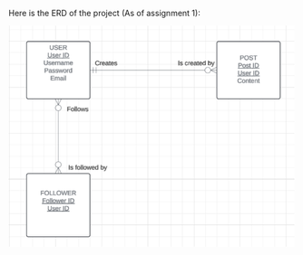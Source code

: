 Here is the ERD of the project (As of assignment 1):

![ProjectERD](/public/Images/UIP-Project-ERD.png)